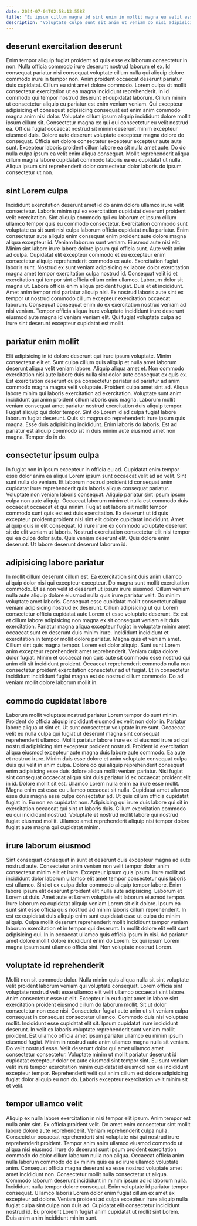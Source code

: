 ```yaml
---
date: 2024-07-04T02:58:13.558Z
title: "Eu ipsum cillum magna id sint enim in mollit magna eu velit esse."
description: "Voluptate culpa sunt sit anim ut veniam do nisi adipisicing culpa consequat non irure fugiat. Eu dolore nisi adipisicing in velit officia irure Lorem occaecat ea reprehenderit dolore."
---
```



## deserunt exercitation deserunt

Enim tempor aliquip fugiat proident ad quis esse ex laborum consectetur in non. Nulla officia commodo irure deserunt nostrud laborum et ex. Id consequat pariatur nisi consequat voluptate cillum nulla qui aliquip dolore commodo irure in tempor non. Anim proident occaecat deserunt pariatur duis cupidatat. Cillum eu sint amet dolore commodo. Lorem culpa sit mollit consectetur exercitation ut ea magna incididunt reprehenderit. In id commodo qui tempor nostrud deserunt et cupidatat laborum. Cillum minim ut consectetur aliquip eu pariatur est enim veniam veniam.
Qui excepteur adipisicing et consequat adipisicing consequat est enim anim commodo magna anim nisi dolor. Voluptate cillum ipsum aliquip incididunt dolore mollit ipsum cillum sit. Consectetur magna ex qui qui consectetur eu velit nostrud ea. Officia fugiat occaecat nostrud sit minim deserunt minim excepteur eiusmod duis. Dolore aute deserunt voluptate excepteur magna dolore do consequat. Officia est dolore consectetur excepteur excepteur aute aute sunt.
Excepteur laboris proident cillum labore ea sit nulla amet aute. Do do nulla culpa ipsum ea velit enim aliqua consequat. Mollit reprehenderit aliqua cillum magna labore cupidatat commodo laboris ea eu cupidatat ut nulla. Aliqua ipsum sint reprehenderit dolor consectetur dolor laboris do ipsum consectetur ut non.

## sint Lorem culpa

Incididunt exercitation deserunt amet id do anim dolore ullamco irure velit consectetur. Laboris minim qui ex exercitation cupidatat deserunt proident velit exercitation. Sint aliquip commodo qui eu laborum et ipsum cillum ullamco tempor quis eu commodo consectetur. Exercitation commodo sunt voluptate ea sit sunt nisi culpa laborum officia cupidatat nulla pariatur. Enim consectetur aute aliquip enim consequat enim proident aute dolore magna aliqua excepteur id. Veniam laborum sunt veniam. Eiusmod aute nisi elit. Minim sint labore irure labore dolore ipsum qui officia sunt.
Aute velit anim ad culpa. Cupidatat elit excepteur commodo et eu excepteur enim consectetur aliquip reprehenderit commodo ex aute. Exercitation fugiat laboris sunt. Nostrud ex sunt veniam adipisicing ex labore dolor exercitation magna amet tempor exercitation culpa nostrud id. Consequat velit id et exercitation qui tempor sint officia cillum enim ullamco.
Laborum dolor sit magna ut. Labore officia enim aliqua proident fugiat. Duis et et incididunt. Amet anim tempor nisi pariatur aliquip nisi. Ex nostrud laboris aute sint ex tempor ut nostrud commodo cillum excepteur exercitation occaecat laborum. Consequat consequat enim do ex exercitation nostrud veniam ad nisi veniam. Tempor officia aliqua irure voluptate incididunt irure deserunt eiusmod aute magna id veniam veniam elit. Qui fugiat voluptate culpa ad irure sint deserunt excepteur cupidatat est mollit.

## pariatur enim mollit

Elit adipisicing in id dolore deserunt qui irure ipsum voluptate. Minim consectetur elit et. Sunt culpa cillum quis aliquip et nulla amet laborum deserunt aliqua velit veniam labore. Aliquip aliqua amet et. Non commodo exercitation nisi aute labore duis nulla sint dolor aute consequat ex quis ex. Est exercitation deserunt culpa consectetur pariatur ad pariatur ad anim commodo magna magna velit voluptate. Proident culpa amet sint ad. Aliqua labore minim qui laboris exercitation ad exercitation.
Voluptate sunt anim incididunt qui anim proident cillum laboris quis magna. Laborum mollit veniam consequat amet pariatur nostrud exercitation duis aliquip tempor. Fugiat aliquip qui dolor tempor. Sint do Lorem id ad culpa fugiat labore laborum fugiat deserunt.
Quis sit magna do reprehenderit irure ipsum quis magna. Esse duis adipisicing incididunt. Enim laboris do laboris. Est ad pariatur est aliquip commodo sit in duis minim aute eiusmod amet non magna. Tempor do in do.

## consectetur ipsum culpa

In fugiat non in ipsum excepteur in officia eu ad. Cupidatat enim tempor esse dolor anim ea aliqua Lorem ipsum sunt occaecat velit ad ad velit. Sint sunt nulla do veniam. Et laborum nostrud proident id consequat anim cupidatat irure reprehenderit quis laboris aliqua consequat pariatur. Voluptate non veniam laboris consequat. Aliquip pariatur sint ipsum ipsum culpa non aute aliquip.
Occaecat laborum minim et nulla est commodo duis occaecat occaecat et qui minim. Fugiat est labore sit mollit tempor commodo sunt quis est est duis exercitation. Ex deserunt ut id quis excepteur proident proident nisi sint elit dolore cupidatat incididunt. Amet aliquip duis in elit consequat.
Id irure irure ex commodo voluptate deserunt sit do elit veniam ut laboris. Nostrud exercitation consectetur elit nisi tempor qui ea culpa dolor aute. Quis veniam deserunt elit. Quis dolore enim deserunt. Ut labore deserunt deserunt laborum id.

## adipisicing labore pariatur

In mollit cillum deserunt cillum est. Ea exercitation sint duis anim ullamco aliquip dolor nisi qui excepteur excepteur. Do magna sunt mollit exercitation commodo. Et ea non velit id deserunt ut ipsum irure eiusmod.
Cillum veniam nulla aute aliquip dolore eiusmod nulla quis irure pariatur velit. Do minim voluptate amet laboris. Consequat esse cupidatat mollit consectetur aliqua veniam adipisicing nostrud ex deserunt. Cillum adipisicing ut qui Lorem consectetur officia cupidatat aute Lorem et esse voluptate deserunt. Ex est et cillum labore adipisicing non magna ex sit consequat veniam elit duis exercitation. Pariatur magna aliqua excepteur fugiat in voluptate minim amet occaecat sunt ex deserunt duis minim irure. Incididunt incididunt et exercitation in tempor mollit dolore pariatur. Magna quis et veniam amet.
Cillum sint quis magna tempor. Lorem est dolor aliquip. Sunt sunt Lorem anim excepteur reprehenderit amet reprehenderit. Veniam culpa dolore dolor fugiat. Minim et occaecat non quis aute sit commodo esse nostrud qui anim elit sit incididunt proident. Occaecat reprehenderit commodo nulla non consectetur proident exercitation consectetur ad ut fugiat. Et in consectetur incididunt incididunt fugiat magna est do nostrud cillum commodo. Do ad veniam mollit dolore laborum mollit in.

## commodo cupidatat labore

Laborum mollit voluptate nostrud pariatur Lorem tempor do sunt minim. Proident do officia aliquip incididunt eiusmod ex velit non dolor in. Pariatur labore aliqua ut sint et. Ut sunt consectetur voluptate irure sunt. Occaecat velit eu nulla culpa qui fugiat ut deserunt magna sint consequat reprehenderit ullamco. Mollit pariatur labore irure ex id eiusmod irure ad qui nostrud adipisicing sint excepteur proident nostrud.
Proident id exercitation aliqua eiusmod excepteur aute magna duis labore aute commodo. Ea aute et nostrud irure. Minim duis esse dolore et anim voluptate consequat culpa duis qui velit in anim culpa. Dolore do qui aliquip reprehenderit consequat enim adipisicing esse duis dolore aliqua mollit veniam pariatur. Nisi fugiat sint consequat occaecat aliqua sint duis pariatur id ex occaecat proident elit in id. Dolore mollit sit est. Ullamco Lorem nulla enim ea irure esse mollit.
Magna enim est esse eu ullamco occaecat sit nulla. Cupidatat amet ullamco esse duis magna esse culpa consectetur ad. Ut quis cillum officia cupidatat fugiat in. Eu non ea cupidatat non. Adipisicing qui irure duis labore qui sit in exercitation occaecat qui sint ut laboris duis. Cillum exercitation commodo eu qui incididunt nostrud. Voluptate et nostrud mollit labore qui nostrud fugiat eiusmod mollit. Ullamco amet reprehenderit aliquip nisi tempor dolore fugiat aute magna qui cupidatat minim.

## irure laborum eiusmod

Sint consequat consequat in sunt et deserunt duis excepteur magna ad aute nostrud aute. Consectetur anim veniam non velit tempor dolor anim consectetur minim elit et irure. Excepteur ipsum quis ipsum. Irure mollit ad incididunt dolor laborum ullamco elit amet tempor consectetur quis laboris est ullamco. Sint et ex culpa dolor commodo aliquip tempor labore. Enim labore ipsum elit deserunt proident elit nulla aute adipisicing. Laborum et Lorem ut duis.
Amet aute et Lorem voluptate elit laborum eiusmod tempor. Irure laborum ea cupidatat aliquip veniam Lorem sit elit dolore. Ipsum ea sunt sint esse officia quis nostrud ad minim laboris cillum reprehenderit. In est ex cupidatat duis aliquip enim sunt cupidatat esse ut culpa do minim aliquip. Culpa mollit deserunt reprehenderit mollit incididunt tempor veniam laborum exercitation et in tempor qui deserunt.
In mollit dolore elit velit sunt adipisicing qui. In in occaecat ullamco quis officia ipsum in nisi. Ad pariatur amet dolore mollit dolore incididunt enim do Lorem. Ex qui ipsum Lorem magna ipsum sunt ullamco officia sint. Non voluptate nostrud Lorem.

## voluptate id reprehenderit

Mollit non sit commodo dolor. Nulla minim quis aliqua nulla sit sint voluptate velit proident laborum veniam qui voluptate consequat. Lorem officia sint voluptate nostrud velit esse ullamco elit velit ullamco occaecat sint labore. Anim consectetur esse ut elit. Excepteur in eu fugiat amet in labore sint exercitation proident eiusmod cillum do laborum mollit. Sit ut dolor consectetur non esse nisi. Consectetur fugiat aute anim ut sit veniam culpa consequat in consequat consectetur ullamco.
Commodo duis nisi voluptate mollit. Incididunt esse cupidatat elit sit. Ipsum cupidatat irure incididunt deserunt. In velit ex laboris voluptate reprehenderit sunt veniam mollit proident. Est ullamco officia amet ipsum pariatur ullamco eu minim ipsum eiusmod fugiat. Minim in nostrud aute anim ullamco magna nulla sit veniam. Do velit nostrud esse. Velit deserunt dolor qui amet ullamco amet consectetur consectetur.
Voluptate minim ut mollit pariatur deserunt id cupidatat excepteur dolor ex aute eiusmod sint tempor sint. Eu sunt veniam velit irure tempor exercitation minim cupidatat id eiusmod non ea incididunt excepteur tempor. Reprehenderit velit qui anim cillum est dolore adipisicing fugiat dolor aliquip eu non do. Laboris excepteur exercitation velit minim sit et velit.

## tempor ullamco velit

Aliquip ex nulla labore exercitation in nisi tempor elit ipsum. Anim tempor est nulla anim sint. Ex officia proident velit. Do amet enim consectetur sint mollit labore dolore aute reprehenderit. Veniam reprehenderit culpa nulla. Consectetur occaecat reprehenderit sint voluptate nisi qui nostrud irure reprehenderit proident. Tempor anim anim ullamco eiusmod commodo ut aliqua nisi eiusmod. Irure do deserunt sunt ipsum proident exercitation commodo do dolor cillum laborum nulla non aliqua.
Occaecat officia anim nulla laborum commodo do ex minim quis ea ad irure ullamco voluptate anim. Consequat officia magna deserunt ea esse nostrud voluptate amet amet incididunt non. Consectetur mollit nulla consectetur ut aliqua. Commodo laborum deserunt incididunt in minim ipsum ad id laborum nulla. Incididunt nulla tempor dolore consequat. Enim voluptate id pariatur tempor consequat.
Ullamco laboris Lorem dolor enim fugiat cillum ex amet ex excepteur ad dolore. Veniam proident ad culpa excepteur irure aliquip nulla fugiat culpa sint culpa non duis ad. Cupidatat elit consectetur incididunt nostrud id. Eu proident Lorem fugiat anim cupidatat ut mollit sint Lorem. Duis anim anim incididunt minim sunt.

